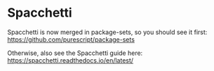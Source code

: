 # Spacchetti

Spacchetti is now merged in package-sets, so you should see it first: <https://github.com/purescript/package-sets>

Otherwise, also see the Spacchetti guide here: <https://spacchetti.readthedocs.io/en/latest/>
